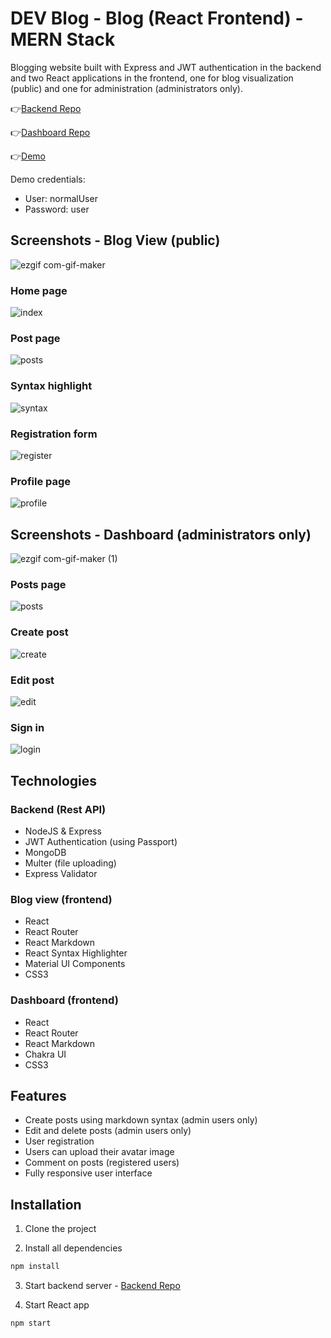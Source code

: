 # DEV Blog - Blog (React Frontend) - MERN Stack
Blogging website built with Express and JWT authentication in the backend and two React applications in the frontend, one for blog visualization (public) and one for administration (administrators only).

👉[Backend Repo](https://github.com/acamposcar/blog-api)

👉[Dashboard Repo](https://github.com/acamposcar/blog-dashboard)

👉[Demo](https://blog-react-express-api.herokuapp.com/)

Demo credentials:
- User: normalUser
- Password: user


## Screenshots - Blog View (public)

![ezgif com-gif-maker](https://user-images.githubusercontent.com/9263545/168870352-f3accfa1-1cf7-489f-b1de-a176569d5c2d.gif)

### Home page
![index](https://user-images.githubusercontent.com/9263545/168496688-d9532ed0-e647-42dd-a5ad-87ab07b7f5f6.png)

### Post page
![posts](https://user-images.githubusercontent.com/9263545/168496691-620b608f-11f5-4fb8-9825-c24eb1444552.png)

### Syntax highlight
![syntax](https://user-images.githubusercontent.com/9263545/168496690-b859fcc7-53d4-42e2-9a7d-aa8c621594a0.png)

### Registration form
![register](https://user-images.githubusercontent.com/9263545/168496692-248efd74-43a7-453c-9779-878d44c6c797.png)

### Profile page
![profile](https://user-images.githubusercontent.com/9263545/168496694-80e1f44c-e7c8-4954-8984-e774412173fa.png)

## Screenshots - Dashboard (administrators only)

![ezgif com-gif-maker (1)](https://user-images.githubusercontent.com/9263545/168870368-fdecfa6c-f856-418a-91e9-1ba97779762b.gif)

### Posts page
![posts](https://user-images.githubusercontent.com/9263545/168836730-fc7c6287-66a2-44e8-b09a-69bec7bfcae2.png)

### Create post
![create](https://user-images.githubusercontent.com/9263545/168836739-f448371a-e6c1-4457-bbed-8e5b22f3ea8b.png)

### Edit post
![edit](https://user-images.githubusercontent.com/9263545/168836735-82c00035-a9ec-439a-9b23-b3d9164cb4b5.png)

### Sign in
![login](https://user-images.githubusercontent.com/9263545/168836746-66838ffa-9144-4cf6-98e4-328eef6dcd17.png)


## Technologies

### Backend (Rest API)

-  NodeJS & Express
-  JWT Authentication (using Passport)
-  MongoDB
-  Multer (file uploading)
-  Express Validator

### Blog view (frontend)

-  React
-  React Router
-  React Markdown
-  React Syntax Highlighter
-  Material UI Components
-  CSS3

### Dashboard (frontend)

-  React
-  React Router
-  React Markdown
-  Chakra UI
-  CSS3

## Features

- Create posts using markdown syntax (admin users only)
- Edit and delete posts (admin users only)
- User registration
- Users can upload their avatar image
- Comment on posts (registered users)
- Fully responsive user interface

## Installation

1. Clone the project

2. Install all dependencies

```bash 
npm install
```
3. Start backend server - [Backend Repo](https://github.com/acamposcar/blog-api)

4. Start React app
```bash
npm start
```


